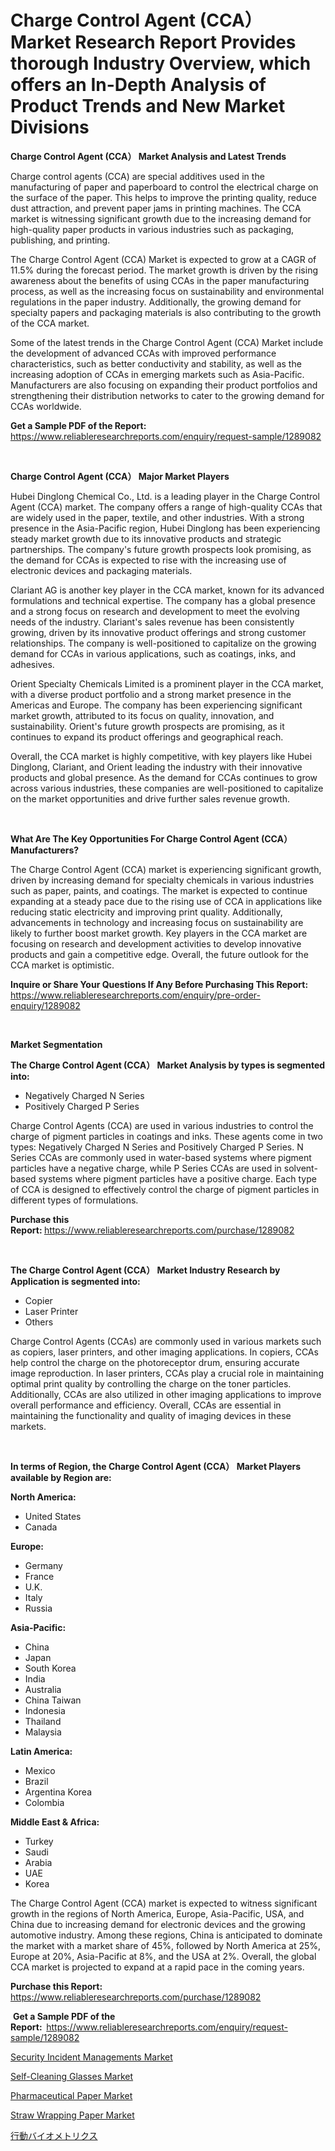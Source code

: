 <p><h1>Charge Control Agent (CCA） Market Research Report Provides thorough Industry Overview, which offers an In-Depth Analysis of Product Trends and New Market Divisions</h1></p><p><strong>Charge Control Agent (CCA） Market Analysis and Latest Trends</strong></p>
<p><p>Charge control agents (CCA) are special additives used in the manufacturing of paper and paperboard to control the electrical charge on the surface of the paper. This helps to improve the printing quality, reduce dust attraction, and prevent paper jams in printing machines. The CCA market is witnessing significant growth due to the increasing demand for high-quality paper products in various industries such as packaging, publishing, and printing.</p><p>The Charge Control Agent (CCA) Market is expected to grow at a CAGR of 11.5% during the forecast period. The market growth is driven by the rising awareness about the benefits of using CCAs in the paper manufacturing process, as well as the increasing focus on sustainability and environmental regulations in the paper industry. Additionally, the growing demand for specialty papers and packaging materials is also contributing to the growth of the CCA market.</p><p>Some of the latest trends in the Charge Control Agent (CCA) Market include the development of advanced CCAs with improved performance characteristics, such as better conductivity and stability, as well as the increasing adoption of CCAs in emerging markets such as Asia-Pacific. Manufacturers are also focusing on expanding their product portfolios and strengthening their distribution networks to cater to the growing demand for CCAs worldwide.</p></p>
<p><strong>Get a Sample PDF of the Report:&nbsp;</strong> <a href="https://www.reliableresearchreports.com/enquiry/request-sample/1289082">https://www.reliableresearchreports.com/enquiry/request-sample/1289082</a></p>
<p>&nbsp;</p>
<p><strong>Charge Control Agent (CCA） Major Market Players</strong></p>
<p><p>Hubei Dinglong Chemical Co., Ltd. is a leading player in the Charge Control Agent (CCA) market. The company offers a range of high-quality CCAs that are widely used in the paper, textile, and other industries. With a strong presence in the Asia-Pacific region, Hubei Dinglong has been experiencing steady market growth due to its innovative products and strategic partnerships. The company's future growth prospects look promising, as the demand for CCAs is expected to rise with the increasing use of electronic devices and packaging materials.</p><p>Clariant AG is another key player in the CCA market, known for its advanced formulations and technical expertise. The company has a global presence and a strong focus on research and development to meet the evolving needs of the industry. Clariant's sales revenue has been consistently growing, driven by its innovative product offerings and strong customer relationships. The company is well-positioned to capitalize on the growing demand for CCAs in various applications, such as coatings, inks, and adhesives.</p><p>Orient Specialty Chemicals Limited is a prominent player in the CCA market, with a diverse product portfolio and a strong market presence in the Americas and Europe. The company has been experiencing significant market growth, attributed to its focus on quality, innovation, and sustainability. Orient's future growth prospects are promising, as it continues to expand its product offerings and geographical reach.</p><p>Overall, the CCA market is highly competitive, with key players like Hubei Dinglong, Clariant, and Orient leading the industry with their innovative products and global presence. As the demand for CCAs continues to grow across various industries, these companies are well-positioned to capitalize on the market opportunities and drive further sales revenue growth.</p></p>
<p>&nbsp;</p>
<p><strong>What Are The Key Opportunities For Charge Control Agent (CCA） Manufacturers?</strong></p>
<p><p>The Charge Control Agent (CCA) market is experiencing significant growth, driven by increasing demand for specialty chemicals in various industries such as paper, paints, and coatings. The market is expected to continue expanding at a steady pace due to the rising use of CCA in applications like reducing static electricity and improving print quality. Additionally, advancements in technology and increasing focus on sustainability are likely to further boost market growth. Key players in the CCA market are focusing on research and development activities to develop innovative products and gain a competitive edge. Overall, the future outlook for the CCA market is optimistic.</p></p>
<p><strong>Inquire or Share Your Questions If Any Before Purchasing This Report:</strong> <a href="https://www.reliableresearchreports.com/enquiry/pre-order-enquiry/1289082">https://www.reliableresearchreports.com/enquiry/pre-order-enquiry/1289082</a></p>
<p>&nbsp;</p>
<p><strong>Market Segmentation</strong></p>
<p><strong>The Charge Control Agent (CCA） Market Analysis by types is segmented into:</strong></p>
<p><ul><li>Negatively Charged N Series</li><li>Positively Charged P Series</li></ul></p>
<p><p>Charge Control Agents (CCA) are used in various industries to control the charge of pigment particles in coatings and inks. These agents come in two types: Negatively Charged N Series and Positively Charged P Series. N Series CCAs are commonly used in water-based systems where pigment particles have a negative charge, while P Series CCAs are used in solvent-based systems where pigment particles have a positive charge. Each type of CCA is designed to effectively control the charge of pigment particles in different types of formulations.</p></p>
<p><strong>Purchase this Report:&nbsp;</strong><a href="https://www.reliableresearchreports.com/purchase/1289082">https://www.reliableresearchreports.com/purchase/1289082</a></p>
<p>&nbsp;</p>
<p><strong>The Charge Control Agent (CCA） Market Industry Research by Application is segmented into:</strong></p>
<p><ul><li>Copier</li><li>Laser Printer</li><li>Others</li></ul></p>
<p><p>Charge Control Agents (CCAs) are commonly used in various markets such as copiers, laser printers, and other imaging applications. In copiers, CCAs help control the charge on the photoreceptor drum, ensuring accurate image reproduction. In laser printers, CCAs play a crucial role in maintaining optimal print quality by controlling the charge on the toner particles. Additionally, CCAs are also utilized in other imaging applications to improve overall performance and efficiency. Overall, CCAs are essential in maintaining the functionality and quality of imaging devices in these markets.</p></p>
<p>&nbsp;</p>
<p><strong>In terms of Region, the Charge Control Agent (CCA） Market Players available by Region are:</strong></p>
<p>
    <p> <strong> North America: </strong>
        <ul>
            <li>United States</li>
            <li>Canada</li>
        </ul>
        </p> 
    <p> <strong> Europe: </strong>
        <ul>
            <li>Germany</li>
            <li>France</li>
            <li>U.K.</li>
            <li>Italy</li>
            <li>Russia</li>
        </ul>
        </p> 
    <p> <strong> Asia-Pacific: </strong>
        <ul>
            <li>China</li>
            <li>Japan</li>
            <li>South Korea</li>
            <li>India</li>
            <li>Australia</li>
            <li>China Taiwan</li>
            <li>Indonesia</li>
            <li>Thailand</li>
            <li>Malaysia</li>
        </ul>
        </p> 
    <p> <strong> Latin America: </strong>
        <ul>
            <li>Mexico</li>
            <li>Brazil</li>
            <li>Argentina Korea</li>
            <li>Colombia</li>
        </ul>
        </p> 
    <p> <strong> Middle East & Africa: </strong>
        <ul>
            <li>Turkey</li>
            <li>Saudi</li>
            <li>Arabia</li>
            <li>UAE</li>
            <li>Korea</li>
        </ul>
    </p>
    </p>
<p><p>The Charge Control Agent (CCA) market is expected to witness significant growth in the regions of North America, Europe, Asia-Pacific, USA, and China due to increasing demand for electronic devices and the growing automotive industry. Among these regions, China is anticipated to dominate the market with a market share of 45%, followed by North America at 25%, Europe at 20%, Asia-Pacific at 8%, and the USA at 2%. Overall, the global CCA market is projected to expand at a rapid pace in the coming years.</p></p>
<p><strong>Purchase this Report: </strong><a href="https://www.reliableresearchreports.com/purchase/1289082">https://www.reliableresearchreports.com/purchase/1289082</a></p>
<p>&nbsp;<strong>Get a Sample PDF of the Report:&nbsp;&nbsp;</strong><a href="https://www.reliableresearchreports.com/enquiry/request-sample/1289082">https://www.reliableresearchreports.com/enquiry/request-sample/1289082</a></p>
<p><strong></strong></p>
<p><p><a href="https://eight-handstand-8fb.notion.site/Security-Incident-Managements-Market-with-the-goal-of-estimating-the-market-size-and-future-growth-p-e056bff235e446d6911749492dde8226">Security Incident Managements Market</a></p><p><a href="https://skillful-vermicelli-b89.notion.site/Self-Cleaning-Glasses-Market-Provides-a-Comprehensive-Analysis-Including-a-Macro-Overview-of-the-Mar-d01e90ada9434d60ba98094f44409ded">Self-Cleaning Glasses Market</a></p><p><a href="https://view.publitas.com/reportprime-1/pharmaceutical-paper-market-research-report-unlocks-analysis-on-the-market-financial-status-market-size-and-market-revenue-upto-2031/">Pharmaceutical Paper Market</a></p><p><a href="https://view.publitas.com/reportprime-1/straw-wrapping-paper-market-size-and-examines-its-market-scope-with-a-primary-focus-on-growth-opportunities-and-forecasted-trends-spanning-from-2024-to-2031/">Straw Wrapping Paper Market</a></p><p><a href="https://github.com/mohamedbakry57/Market-Research-Report-List-2/blob/main/8818930185229.md">行動バイオメトリクス</a></p></p>